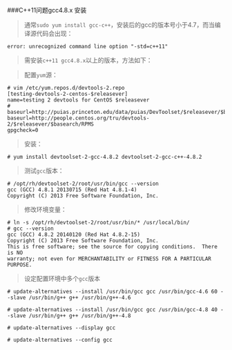 ###C++11问题gcc4.8.x 安装

> 通常`sudo yum install gcc-c++`，安装后的gcc的版本号小于4.7，而当编译源代码会出现：

```
error: unrecognized command line option "-std=c++11"
```

>需安装`c++11 gcc4.8.x`以上的版本，方法如下：

>配置`yum`源：

```
# vim /etc/yum.repos.d/devtools-2.repo
[testing-devtools-2-centos-$releasever]
name=testing 2 devtools for CentOS $releasever 
# baseurl=http://puias.princeton.edu/data/puias/DevToolset/$releasever/$basearch/
baseurl=http://people.centos.org/tru/devtools-2/$releasever/$basearch/RPMS
gpgcheck=0
```

>安装：

```
# yum install devtoolset-2-gcc-4.8.2 devtoolset-2-gcc-c++-4.8.2
```

>测试`gcc`版本：

```
# /opt/rh/devtoolset-2/root/usr/bin/gcc --version
gcc (GCC) 4.8.1 20130715 (Red Hat 4.8.1-4)
Copyright (C) 2013 Free Software Foundation, Inc.
```

>修改环境变量：

```
# ln -s /opt/rh/devtoolset-2/root/usr/bin/* /usr/local/bin/
# gcc --version
gcc (GCC) 4.8.2 20140120 (Red Hat 4.8.2-15)
Copyright (C) 2013 Free Software Foundation, Inc.
This is free software; see the source for copying conditions.  There is NO
warranty; not even for MERCHANTABILITY or FITNESS FOR A PARTICULAR PURPOSE.
```

>设定配置环境中多个`gcc`版本

```
# update-alternatives --install /usr/bin/gcc gcc /usr/bin/gcc-4.6 60 --slave /usr/bin/g++ g++ /usr/bin/g++-4.6 

# update-alternatives --install /usr/bin/gcc gcc /usr/bin/gcc-4.8 40 --slave /usr/bin/g++ g++ /usr/bin/g++-4.8 

# update-alternatives --display gcc

# update-alternatives --config gcc
```